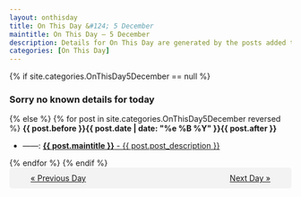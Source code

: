 ```yaml
---
layout: onthisday
title: On This Day &#124; 5 December
maintitle: On This Day — 5 December
description: Details for On This Day are generated by the posts added to the website so the content is subject to changes/updates over time.
categories: [On This Day]
---
```


{% if site.categories.OnThisDay5December == null %}
<h3>Sorry no known details for today</h3>
{% else %}
{% for post in site.categories.OnThisDay5December reversed %}
<strong>{{ post.before }}{{ post.date | date: "%e %B %Y" }}{{ post.after }}</strong>
<ul>
<li> ——: <a class="{{ post.class }}" href="{{ post.url }}"><strong>{{ post.maintitle }}</strong> - {{ post.post_description }}</a></li>
</ul>
{% endfor %}
{% endif %}
<br />
<div style="background-color: #f3f3f3; padding: 10px; border-radius: 5px; text-align: center; display: flex; justify-content: space-evenly;">
<a href="/onthisday/12/12-04">« Previous Day</a>
<span style="visibility:hidden;">[ Visit Leap Year February 29 ]</span>
<a href="/onthisday/12/12-06">Next Day »</a>
</div>
